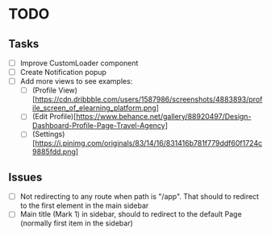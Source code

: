 # TODO
## Tasks
- [ ] Improve CustomLoader component
- [ ] Create Notification popup
- [ ] Add more views to see examples:
  - [ ] (Profile View)[https://cdn.dribbble.com/users/1587986/screenshots/4883893/profile_screen_of_elearning_platform.png]
  - [ ] (Edit Profile)[https://www.behance.net/gallery/88920497/Design-Dashboard-Profile-Page-Travel-Agency]
  - [ ] (Settings)[https://i.pinimg.com/originals/83/14/16/831416b781f779ddf60f1724c9885fdd.png] 

## Issues
 - [ ] Not redirecting to any route when path is "/app". That should to redirect to the first element in the main sidebar 
 - [ ] Main title (Mark 1) in sidebar, should to redirect to the default Page (normally first item in the sidebar)